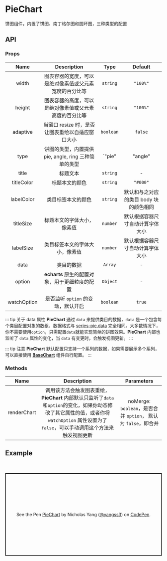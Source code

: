 # PieChart

饼图组件，内置了饼图、南丁格尔图和圆环图，三种类型的配置

## API

### Props

|    Name     |                      Description                       |            Type            |                Default                 |
| :---------: | :----------------------------------------------------: | :------------------------: | :------------------------------------: |
|    width    | 图表容器的宽度，可以是绝对像素值或父元素宽度的百分比等 |          `string`          |                `"100%"`                |
|   height    | 图表容器的高度，可以是绝对像素值或父元素高度的百分比等 |          `string`          |                `"100%"`                |
|  adaptive   |    当窗口 resize 时，是否让图表重绘以自适应窗口大小    |         `boolean`          |                `false`                 |
|    type     |  饼图的类型，内置提供 pie, angle, ring 三种简单的类型  | `"pie" | "angle" | "ring"` |                `"pie"`                 |
|    title    |                        标题文本                        |          `string`          |                   -                    |
| titleColor  |                     标题本文的颜色                     |          `string`          |                `"#000"`                |
| labelColor  |                   类目标签本文的颜色                   |          `string`          | 默认和与之对应的类目 body 块的颜色相同 |
|  titleSize  |               标题本文的字体大小，像素值               |          `number`          |    默认根据容器尺寸自动计算字体大小    |
|  labelSize  |             类目标签本文的字体大小，像素值             |          `number`          |    默认根据容器尺寸自动计算字体大小    |
|    data     |                       类目的数据                       |          `Array`           |                   -                    |
|   option    |     **echarts** 原生的配置对象，用于更细粒度的配置     |          `Object`          |                   -                    |
| watchOption |           是否监听 `option` 的变动，默认开启           |         `boolean`          |                 `true`                 |

::: tip 关于 data 属性
**PieChart** 通过 `data` 来提供类目的数据，`data` 是一个包含每个类目配置对象的数组，数据格式与 [series-pie.data](https://echarts.apache.org/zh/option.html#series-pie.data) 完全相同。大多数情况下， 你不需要使用`option`，只需配置`data`就能实现简单的饼图效果。**PieChart** 内部也监听了 `data` 属性的变化，当 `data` 有变更时，会触发视图更新。
:::

::: tip 注意
**PieChart** 默认配置只支持一个系列的数据，如果需要展示多个系列，可以直接使用 **[BaseChart](/base-chart.md)** 组件自行配置。
:::

### Methods

|    Name     |                                                                                         Description                                                                                          |                           Parameters                           |
| :---------: | :------------------------------------------------------------------------------------------------------------------------------------------------------------------------------------------: | :------------------------------------------------------------: |
| renderChart | 调用该方法会触发图表重绘，**PieChart** 内部默认只监听了`data`和`option`的变化，如果你动态修改了其它属性的值，或者你将 `watchOption` 属性设置为了 `false`，可以手动调用这个方法来触发视图更新 | noMerge: `boolean`，是否合并 `option`， 默认为 `false`，即合并 |

## Example

<div style="height:20px;"></div>
<p class="codepen" data-height="450" data-theme-id="light" data-default-tab="js,result" data-user="yangss3" data-slug-hash="NWrKedR" style="height: 265px; box-sizing: border-box; display: flex; align-items: center; justify-content: center; border: 2px solid; margin: 1em 0; padding: 1em;" data-pen-title="PieChart">
  <span>See the Pen <a href="https://codepen.io/yangss3/pen/NWrKedR">
  PieChart</a> by Nicholas Yang (<a href="https://codepen.io/yangss3">@yangss3</a>)
  on <a href="https://codepen.io">CodePen</a>.</span>
</p>
<script async src="https://static.codepen.io/assets/embed/ei.js"></script>
